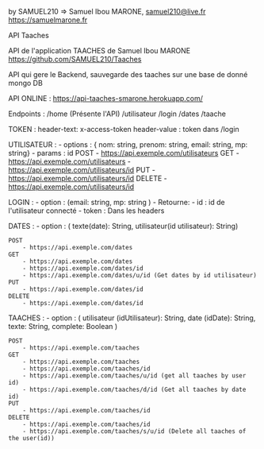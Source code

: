 by SAMUEL210 => Samuel Ibou MARONE, samuel210@live.fr https://samuelmarone.fr

API Taaches 

API de l'application TAACHES de Samuel Ibou MARONE https://github.com/SAMUEL210/Taaches

API qui gere le Backend, sauvegarde des taaches sur une base de donné mongo DB

API ONLINE : https://api-taaches-smarone.herokuapp.com/

Endpoints :
     /home (Présente l'API)
     /utilisateur
     /login
     /dates
     /taache

TOKEN :
    header-text: x-access-token
    header-value : token dans /login

UTILISATEUR :
    - options : { nom: string, prenom: string, email: string, mp: string}
    - params : id
    POST
        - https://api.exemple.com/utilisateurs
    GET
        - https://api.exemple.com/utilisateurs
        - https://api.exemple.com/utilisateurs/id
    PUT
        - https://api.exemple.com/utilisateurs/id
    DELETE
        - https://api.exemple.com/utilisateurs/id
        
LOGIN :
    - option : (email: string, mp: string )
    - Retourne:
        - id : id de l'utilisateur connecté
        - token : Dans les headers

DATES : 
    - option : ( texte(date): String, utilisateur(id utilisateur): String)

    POST
        - https://api.exemple.com/dates
    GET
        - https://api.exemple.com/dates
        - https://api.exemple.com/dates/id
        - https://api.exemple.com/dates/u/id (Get dates by id utilisateur)
    PUT
        - https://api.exemple.com/dates/id
    DELETE
        - https://api.exemple.com/dates/id 

TAACHES : 
    - option : ( utilisateur (idUtilisateur): String, date (idDate): String, texte: String, complete: Boolean )

    POST
        - https://api.exemple.com/taaches
    GET
        - https://api.exemple.com/taaches
        - https://api.exemple.com/taaches/id
        - https://api.exemple.com/taaches/u/id (get all taaches by user id)
        - https://api.exemple.com/taaches/d/id (Get all taaches by date id)
    PUT
        - https://api.exemple.com/taaches/id
    DELETE
        - https://api.exemple.com/taaches/id
        - https://api.exemple.com/taaches/s/u/id (Delete all taaches of the user(id))

